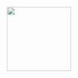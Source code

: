 <p align="center">
  <img alt="" src="https://truthboardwiki.github.io/img/truthboard2.png" width="150px"/><br/>
</p>
